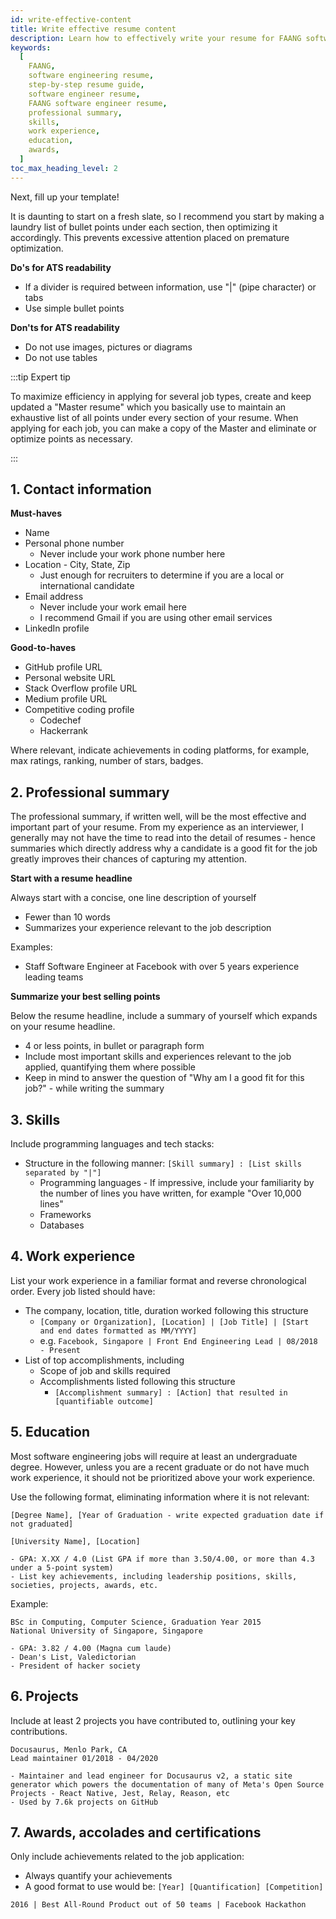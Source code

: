 ```yaml
---
id: write-effective-content
title: Write effective resume content
description: Learn how to effectively write your resume for FAANG software engineer roles
keywords:
  [
    FAANG,
    software engineering resume,
    step-by-step resume guide,
    software engineer resume,
    FAANG software engineer resume,
    professional summary,
    skills,
    work experience,
    education,
    awards,
  ]
toc_max_heading_level: 2
---
```


Next, fill up your template!

It is daunting to start on a fresh slate, so I recommend you start by making a laundry list of bullet points under each section, then optimizing it accordingly. This prevents excessive attention placed on premature optimization.

**Do's for ATS readability**

- If a divider is required between information, use "|" (pipe character) or tabs
- Use simple bullet points

**Don'ts for ATS readability**

- Do not use images, pictures or diagrams
- Do not use tables

:::tip Expert tip

To maximize efficiency in applying for several job types, create and keep updated a "Master resume" which you basically use to maintain an exhaustive list of all points under every section of your resume. When applying for each job, you can make a copy of the Master and eliminate or optimize points as necessary.

:::

## 1. Contact information

**Must-haves**

- Name
- Personal phone number
  - Never include your work phone number here
- Location - City, State, Zip
  - Just enough for recruiters to determine if you are a local or international candidate
- Email address
  - Never include your work email here
  - I recommend Gmail if you are using other email services
- LinkedIn profile

**Good-to-haves**

- GitHub profile URL
- Personal website URL
- Stack Overflow profile URL
- Medium profile URL
- Competitive coding profile
  - Codechef
  - Hackerrank

Where relevant, indicate achievements in coding platforms, for example, max ratings, ranking, number of stars, badges.

## 2. Professional summary

The professional summary, if written well, will be the most effective and important part of your resume. From my experience as an interviewer, I generally may not have the time to read into the detail of resumes - hence summaries which directly address why a candidate is a good fit for the job greatly improves their chances of capturing my attention.

**Start with a resume headline**

Always start with a concise, one line description of yourself

- Fewer than 10 words
- Summarizes your experience relevant to the job description

Examples:

- Staff Software Engineer at Facebook with over 5 years experience leading teams

**Summarize your best selling points**

Below the resume headline, include a summary of yourself which expands on your resume headline.

- 4 or less points, in bullet or paragraph form
- Include most important skills and experiences relevant to the job applied, quantifying them where possible
- Keep in mind to answer the question of "Why am I a good fit for this job?" - while writing the summary

## 3. Skills

Include programming languages and tech stacks:

- Structure in the following manner: `[Skill summary] : [List skills separated by "|"]`
  - Programming languages - If impressive, include your familiarity by the number of lines you have written, for example "Over 10,000 lines"
  - Frameworks
  - Databases

## 4. Work experience

List your work experience in a familiar format and reverse chronological order. Every job listed should have:

- The company, location, title, duration worked following this structure
  - `[Company or Organization], [Location] | [Job Title] | [Start and end dates formatted as MM/YYYY]`
  - e.g. `Facebook, Singapore | Front End Engineering Lead | 08/2018 - Present`
- List of top accomplishments, including
  - Scope of job and skills required
  - Accomplishments listed following this structure
    - `[Accomplishment summary] : [Action] that resulted in [quantifiable outcome]`

## 5. Education

Most software engineering jobs will require at least an undergraduate degree. However, unless you are a recent graduate or do not have much work experience, it should not be prioritized above your work experience.

Use the following format, eliminating information where it is not relevant:

```
[Degree Name], [Year of Graduation - write expected graduation date if not graduated]

[University Name], [Location]

- GPA: X.XX / 4.0 (List GPA if more than 3.50/4.00, or more than 4.3 under a 5-point system)
- List key achievements, including leadership positions, skills, societies, projects, awards, etc.
```

Example:

```
BSc in Computing, Computer Science, Graduation Year 2015
National University of Singapore, Singapore

- GPA: 3.82 / 4.00 (Magna cum laude)
- Dean's List, Valedictorian
- President of hacker society
```

## 6. Projects

Include at least 2 projects you have contributed to, outlining your key contributions.

```
Docusaurus, Menlo Park, CA
Lead maintainer 01/2018 - 04/2020

- Maintainer and lead engineer for Docusaurus v2, a static site generator which powers the documentation of many of Meta's Open Source Projects - React Native, Jest, Relay, Reason, etc
- Used by 7.6k projects on GitHub
```

## 7. Awards, accolades and certifications

Only include achievements related to the job application:

- Always quantify your achievements
- A good format to use would be: `[Year] [Quantification] [Competition]`

```
2016 | Best All-Round Product out of 50 teams | Facebook Hackathon
```
